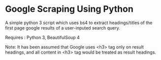 # Google Scraping Using Python
A simple python 3 script which uses bs4 to extract headings/titles of the first page google results of a user-inputed search query. 

Requires : Python 3, BeautifulSoup 4

Note: It has been assumed that Google uses \<h3> tag only on result headings, and all content in \<h3> tag would be treated as result headings.

